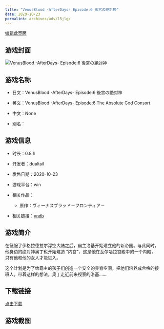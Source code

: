 ```yaml
---
title: "VenusBlood -AfterDays- Episode:6 後宮の絶対神"
date: 2020-10-23
permalink: archives/adv/l5jlg/
---
```

[编辑此页面](https://github.com/ACG-3/ADV3-source/blob/main/source/_posts/VenusBlood%20-AfterDays-%20Episode6%20%E5%BE%8C%E5%AE%AE%E3%81%AE%E7%B5%B6%E5%AF%BE%E7%A5%9E.md)

## 游戏封面

![VenusBlood -AfterDays- Episode:6 後宮の絶対神](https://pan.timero.xyz/d/onedrive/img_lib_001/VenusBlood%20-AfterDays-%20Episode6%20%E5%BE%8C%E5%AE%AE%E3%81%AE%E7%B5%B6%E5%AF%BE%E7%A5%9E_cover.avif)


## 游戏名称

- 日文：VenusBlood -AfterDays- Episode:6 後宮の絶対神
- 英文：VenusBlood -AfterDays- Episode:6 The Absolute God Consort
- 中文：None

- 别名：


## 游戏信息

- 时长：0.8 h
- 开发者：dualtail
- 发售日期：2020-10-23
- 游戏平台：win
- 相关作品：
   - 原作：ヴィーナスブラッド－フロンティア－

- 相关链接：[vndb](https://vndb.org/v29474)


## 游戏简介

在征服了伊格拉德拉尔浮空大陆之后，霸主洛基开始建立他的新帝国。与此同时，他身边的绝对神奥丁也开始建造 "内宫"，这是他在瓦尔哈拉宫殿中的一个内殿，只有他和他的女人才能进入。

这个计划是为了给霸主的孩子们创造一个安全的养育空间，把他们培养成合格的接班人。带着这样的想法，奥丁走近前来视察的洛基......




## 下载链接

[点击下载](https://pan.timero.xyz/onedrive/adv_lib_001/VenusBlood%20-AfterDays-%20Episode6%20%E5%BE%8C%E5%AE%AE%E3%81%AE%E7%B5%B6%E5%AF%BE%E7%A5%9E)


## 游戏截图


